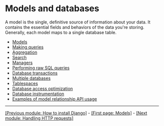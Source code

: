 # Models and databases

A model is the single, definitive source of information about your data. It contains the essential fields and behaviors of the data you're storing. Generally, each model maps to a single database table.

* [Models](https://github.com/AndrewSRea/My_Learning_Port_II/tree/main/Django/Django_Docs/Models_and_Databases/Models#models)
* [Making queries](https://github.com/AndrewSRea/My_Learning_Port_II/tree/main/Django/Django_Docs/Models_and_Databases/Making_Queries#making-queries)
* [Aggregation](https://github.com/AndrewSRea/My_Learning_Port_II/tree/main/Django/Django_Docs/Models_and_Databases/Aggregation#aggregation)
* [Search](https://github.com/AndrewSRea/My_Learning_Port_II/tree/main/Django/Django_Docs/Models_and_Databases/Search#search)
* [Managers](https://github.com/AndrewSRea/My_Learning_Port_II/tree/main/Django/Django_Docs/Models_and_Databases/Managers#managers)
* [Performing raw SQL queries](https://github.com/AndrewSRea/My_Learning_Port_II/tree/main/Django/Django_Docs/Models_and_Databases/Raw_SQL_Queries#performing-raw-sql-queries)
* [Database transactions](https://github.com/AndrewSRea/My_Learning_Port_II/tree/main/Django/Django_Docs/Models_and_Databases/Database_Transactions#database-transactions)
* [Multiple databases](https://github.com/AndrewSRea/My_Learning_Port_II/tree/main/Django/Django_Docs/Models_and_Databases/Multiple_Databases#multiple-databases)
* [Tablespaces](https://github.com/AndrewSRea/My_Learning_Port_II/tree/main/Django/Django_Docs/Models_and_Databases/Tablespaces#tablespaces)
* [Database access optimization](https://github.com/AndrewSRea/My_Learning_Port_II/tree/main/Django/Django_Docs/Models_and_Databases/DB_Access_Optimization#database-access-optimization)
* [Database instrumentation](https://github.com/AndrewSRea/My_Learning_Port_II/tree/main/Django/Django_Docs/Models_and_Databases/Database_Instrumentation#database-instrumentation)
* [Examples of model relationship API usage](https://github.com/AndrewSRea/My_Learning_Port_II/tree/main/Django/Django_Docs/Models_and_Databases/ManyToMany#examples-of-model-relationship-api-usage)

<hr>

[[Previous module: How to install Django]](https://github.com/AndrewSRea/My_Learning_Port_II/tree/main/Django/Django_Docs/Install_Django#how-to-install-django) - [[First page: Models]](https://github.com/AndrewSRea/My_Learning_Port_II/tree/main/Django/Django_Docs/Models_and_Databases/Models#models) - [[Next module: Handling HTTP requests]](https://github.com/AndrewSRea/My_Learning_Port_II/tree/main/Django/Django_Docs/Handling_HTTP_Requests#handling-http-requests)